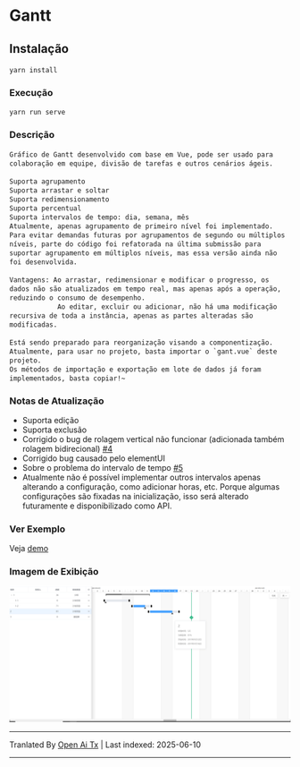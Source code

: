 # Gantt

## Instalação

```
yarn install
```

### Execução

```
yarn run serve
```

### Descrição

```
Gráfico de Gantt desenvolvido com base em Vue, pode ser usado para colaboração em equipe, divisão de tarefas e outros cenários ágeis.

Suporta agrupamento
Suporta arrastar e soltar
Suporta redimensionamento
Suporta percentual
Suporta intervalos de tempo: dia, semana, mês
Atualmente, apenas agrupamento de primeiro nível foi implementado. Para evitar demandas futuras por agrupamentos de segundo ou múltiplos níveis, parte do código foi refatorada na última submissão para suportar agrupamento em múltiplos níveis, mas essa versão ainda não foi desenvolvida.

Vantagens: Ao arrastar, redimensionar e modificar o progresso, os dados não são atualizados em tempo real, mas apenas após a operação, reduzindo o consumo de desempenho.
            Ao editar, excluir ou adicionar, não há uma modificação recursiva de toda a instância, apenas as partes alteradas são modificadas.

Está sendo preparado para reorganização visando a componentização. Atualmente, para usar no projeto, basta importar o `gant.vue` deste projeto.
Os métodos de importação e exportação em lote de dados já foram implementados, basta copiar!~
```

### Notas de Atualização

- Suporta edição
- Suporta exclusão
- Corrigido o bug de rolagem vertical não funcionar (adicionada também rolagem bidirecional) [#4](https://github.com/GGBeng1/Gantt/issues/4)
- Corrigido bug causado pelo elementUI
- Sobre o problema do intervalo de tempo [#5](https://github.com/GGBeng1/Gantt/issues/5)
- Atualmente não é possível implementar outros intervalos apenas alterando a configuração, como adicionar horas, etc. Porque algumas configurações são fixadas na inicialização, isso será alterado futuramente e disponibilizado como API.

### Ver Exemplo

Veja [demo](https://ggbeng1.github.io/Gantt/#/)

### Imagem de Exibição

<img src="https://raw.githubusercontent.com/GGBeng1/Gantt/master/public/demo.png" alt="">


---


Tranlated By [Open Ai Tx](https://github.com/OpenAiTx/OpenAiTx) | Last indexed: 2025-06-10


---